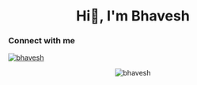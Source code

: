<h1 align="center">Hi👋, I'm Bhavesh</h1>
<h3>Connect with me</h3>
<p>
<a href="https://twitter.com/bhaveshstwt" target="blank"><img align="center" src="https://img.shields.io/badge/twitter-%230077B5.svg?&style=for-the-badge&logo=twitter&logoColor=white&color=00acee" alt="bhavesh"/></a>
</p>
<div align="center">
  <img align="center" src="https://github-readme-stats-git-masterrstaa-rickstaa.vercel.app/api?username=bhavesh100&show_icons=true&theme=tokyonight&bg_color=0d1117&hide_border=true" alt="bhavesh" />
</div>
